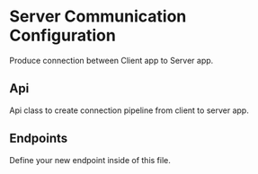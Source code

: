# Server Communication Configuration

Produce connection between Client app to Server app.

## Api

Api class to create connection pipeline from client to server app.

## Endpoints

Define your new endpoint inside of this file.
